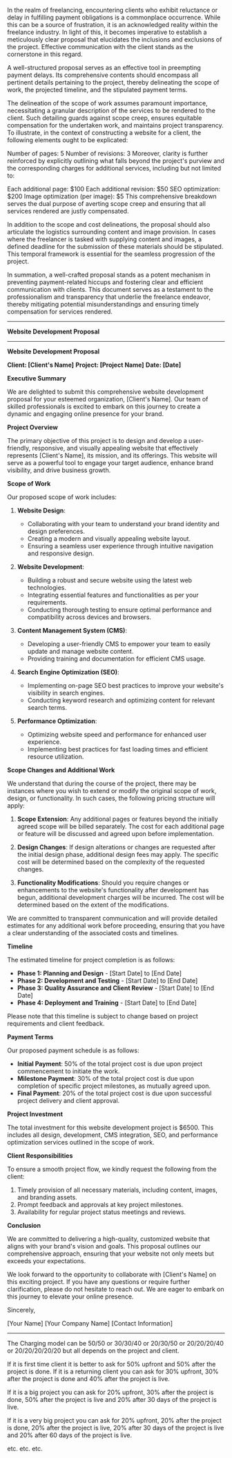 In the realm of freelancing, encountering clients who exhibit reluctance or delay in fulfilling payment obligations is a commonplace occurrence. While this can be a source of frustration, it is an acknowledged reality within the freelance industry. In light of this, it becomes imperative to establish a meticulously clear proposal that elucidates the inclusions and exclusions of the project. Effective communication with the client stands as the cornerstone in this regard.

A well-structured proposal serves as an effective tool in preempting payment delays. Its comprehensive contents should encompass all pertinent details pertaining to the project, thereby delineating the scope of work, the projected timeline, and the stipulated payment terms.

The delineation of the scope of work assumes paramount importance, necessitating a granular description of the services to be rendered to the client. Such detailing guards against scope creep, ensures equitable compensation for the undertaken work, and maintains project transparency. To illustrate, in the context of constructing a website for a client, the following elements ought to be explicated:

Number of pages: 5
Number of revisions: 3
Moreover, clarity is further reinforced by explicitly outlining what falls beyond the project's purview and the corresponding charges for additional services, including but not limited to:

Each additional page: $100
Each additional revision: $50
SEO optimization: $200
Image optimization (per image): $5
This comprehensive breakdown serves the dual purpose of averting scope creep and ensuring that all services rendered are justly compensated.

In addition to the scope and cost delineations, the proposal should also articulate the logistics surrounding content and image provision. In cases where the freelancer is tasked with supplying content and images, a defined deadline for the submission of these materials should be stipulated. This temporal framework is essential for the seamless progression of the project.

In summation, a well-crafted proposal stands as a potent mechanism in preventing payment-related hiccups and fostering clear and efficient communication with clients. This document serves as a testament to the professionalism and transparency that underlie the freelance endeavor, thereby mitigating potential misunderstandings and ensuring timely compensation for services rendered.

---

**Website Development Proposal**

---
**Website Development Proposal**

**Client: [Client's Name]**
**Project: [Project Name]**
**Date: [Date]**

**Executive Summary**

We are delighted to submit this comprehensive website development proposal for your esteemed organization, [Client's Name]. Our team of skilled professionals is excited to embark on this journey to create a dynamic and engaging online presence for your brand.

**Project Overview**

The primary objective of this project is to design and develop a user-friendly, responsive, and visually appealing website that effectively represents [Client's Name], its mission, and its offerings. This website will serve as a powerful tool to engage your target audience, enhance brand visibility, and drive business growth.

**Scope of Work**

Our proposed scope of work includes:

1. **Website Design**:
   - Collaborating with your team to understand your brand identity and design preferences.
   - Creating a modern and visually appealing website layout.
   - Ensuring a seamless user experience through intuitive navigation and responsive design.

2. **Website Development**:
   - Building a robust and secure website using the latest web technologies.
   - Integrating essential features and functionalities as per your requirements.
   - Conducting thorough testing to ensure optimal performance and compatibility across devices and browsers.

3. **Content Management System (CMS)**:
   - Developing a user-friendly CMS to empower your team to easily update and manage website content.
   - Providing training and documentation for efficient CMS usage.

4. **Search Engine Optimization (SEO)**:
   - Implementing on-page SEO best practices to improve your website's visibility in search engines.
   - Conducting keyword research and optimizing content for relevant search terms.

5. **Performance Optimization**:
   - Optimizing website speed and performance for enhanced user experience.
   - Implementing best practices for fast loading times and efficient resource utilization.

**Scope Changes and Additional Work**

We understand that during the course of the project, there may be instances where you wish to extend or modify the original scope of work, design, or functionality. In such cases, the following pricing structure will apply:

1. **Scope Extension**: Any additional pages or features beyond the initially agreed scope will be billed separately. The cost for each additional page or feature will be discussed and agreed upon before implementation.

2. **Design Changes**: If design alterations or changes are requested after the initial design phase, additional design fees may apply. The specific cost will be determined based on the complexity of the requested changes.

3. **Functionality Modifications**: Should you require changes or enhancements to the website's functionality after development has begun, additional development charges will be incurred. The cost will be determined based on the extent of the modifications.

We are committed to transparent communication and will provide detailed estimates for any additional work before proceeding, ensuring that you have a clear understanding of the associated costs and timelines.

**Timeline**

The estimated timeline for project completion is as follows:

- **Phase 1: Planning and Design** - [Start Date] to [End Date]
- **Phase 2: Development and Testing** - [Start Date] to [End Date]
- **Phase 3: Quality Assurance and Client Review** - [Start Date] to [End Date]
- **Phase 4: Deployment and Training** - [Start Date] to [End Date]

Please note that this timeline is subject to change based on project requirements and client feedback.

**Payment Terms**

Our proposed payment schedule is as follows:

- **Initial Payment**: 50% of the total project cost is due upon project commencement to initiate the work.
- **Milestone Payment**: 30% of the total project cost is due upon completion of specific project milestones, as mutually agreed upon.
- **Final Payment**: 20% of the total project cost is due upon successful project delivery and client approval.

**Project Investment**

The total investment for this website development project is $6500. This includes all design, development, CMS integration, SEO, and performance optimization services outlined in the scope of work.

**Client Responsibilities**

To ensure a smooth project flow, we kindly request the following from the client:

1. Timely provision of all necessary materials, including content, images, and branding assets.
2. Prompt feedback and approvals at key project milestones.
3. Availability for regular project status meetings and reviews.

**Conclusion**

We are committed to delivering a high-quality, customized website that aligns with your brand's vision and goals. This proposal outlines our comprehensive approach, ensuring that your website not only meets but exceeds your expectations.

We look forward to the opportunity to collaborate with [Client's Name] on this exciting project. If you have any questions or require further clarification, please do not hesitate to reach out. We are eager to embark on this journey to elevate your online presence.

Sincerely,

[Your Name]
[Your Company Name]
[Contact Information]

---

The Charging model can be 50/50 or 30/30/40 or 20/30/50 or 20/20/20/40 or 20/20/20/20/20 but all depends on the project and client. 

If it is first time client it is better to ask for 50% upfront and 50% after the project is done. If it is a returning client you can ask for 30% upfront, 30% after the project is done and 40% after the project is live. 

If it is a big project you can ask for 20% upfront, 30% after the project is done, 50% after the project is live and 20% after 30 days of the project is live. 

If it is a very big project you can ask for 20% upfront, 20% after the project is done, 20% after the project is live, 20% after 30 days of the project is live and 20% after 60 days of the project is live.

etc. etc. etc.



